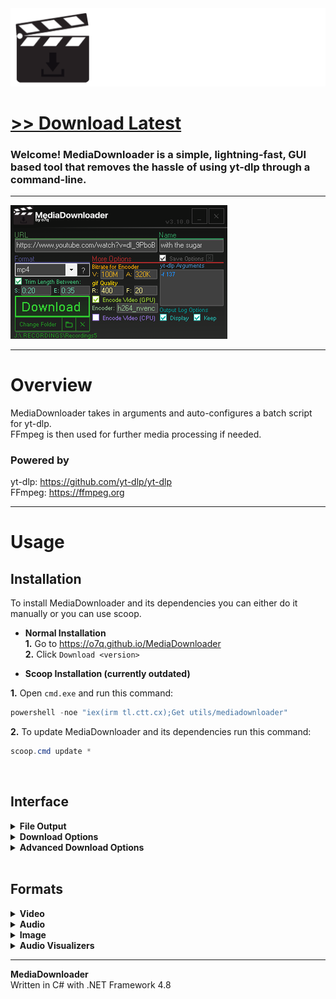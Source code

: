 <img src="assets/images/banner.png">

# [<b>>> Download Latest</b>](https://github.com/o7q/MediaDownloader/releases/download/v3.9.0.0/MediaDownloader.v3.9.0.0.zip)
### Welcome! MediaDownloader is a simple, lightning-fast, GUI based tool that removes the hassle of using yt-dlp through a command-line.

---

<img src="assets/images/program.png">

---

# Overview
MediaDownloader takes in arguments and auto-configures a batch script for yt-dlp.\
FFmpeg is then used for further media processing if needed.

### **Powered by**
yt-dlp: https://github.com/yt-dlp/yt-dlp \
FFmpeg: https://ffmpeg.org

---

# Usage

## **Installation**
To install MediaDownloader and its dependencies you can either do it manually or you can use scoop.

- **Normal Installation** \
**1.** Go to https://o7q.github.io/MediaDownloader \
**2.** Click `Download <version>`

- **Scoop Installation (currently outdated)**

**1.** Open `cmd.exe` and run this command:
```powershell
powershell -noe "iex(irm tl.ctt.cx);Get utils/mediadownloader"
```
**2.** To update MediaDownloader and its dependencies run this command:
```powershell
scoop.cmd update *
```

<br>

## **Interface**

<details>
<summary><b>File Output</b></summary>

- **Name Input** Specify a name for the output file
- **Change Path Button** Change the location the media file is downloaded to
- **Open Path Button** Opens the selected download location in Windows Explorer
- **Clear Path Button** Clears the selected path

</details>

<details>
<summary><b>Download Options</b></summary>

- **Download Button** Downloads the URL with the specified arguments
- **Basic Options**
- **URL Input** Specify the URL of website for MediaDownloader to download
- **Format Dropdown** Specify the format for downloaded media to be converted to
- **Format Info Button** Displays all media types found on the specified URL's web server
- **Trim Length Inputs** Trims the download to a specific length with a start and end timestamp. Examples of valid times would be: `0:00 - 0:10` | `1:25 - 2:30` | `2:30:40 - 3:05:15`
- **Save Options Checkbox** Saves all options to config files stored in the `mediadownloader\config` directory

</details>

<details>
<summary><b>Advanced Download Options</b></summary>

- **Encoder Bitrate Options** Bitrate settings for the encoder - (affects downloads only when ffmpeg is used in the process! - for example, when using either timeframe, CPU, or GPU options, these bitrate settings will apply)
    - **Video Bitrate** Bitrate for video - Examples: "100M" | "900K" (M = MB/s, K = KB/s)
    - **Audio Bitrate** Bitrate for audio - Examples: "320K" | "10K" (M = MB/s, K = KB/s)
- **gif Options**
    - **Resolution** `R = X Resolution` (will preserve aspect ratio)
    - **Framerate** `F = Framerate`
- **Encode Video Options**
    - **Encode Video (GPU) Checkbox** Uses the supported GPU to encode videos (configured for Nvidia by default) Examples for encoders would be: Nvidia = `h264_nvenc` | AMD = `h264_amf`
    - **Encode Video (CPU) Checkbox** Uses the CPU to encode videos (this can fix issues when importing into some video editors. **warning:** this option can be very slow depending on your hardware)
- **yt-dlp Arguments Input** Specify arguments to send to yt-dlp (double-click on the textbox to open the yt-dlp GitHub repository page)
    - **Log Output Options** Controls how MediaDownloader displays the download process
        - **Display Checkbox** Displays the ongoing download log
        - **Keep Checkbox** Keeps the log open even after MediaDownloader finishes downloading

</details>

<br>

## **Formats**

<details>
<summary><b>Video</b></summary>

- **mp4**
- **mkv**
- **webm**

</details>

<details>
<summary><b>Audio</b></summary>

- **mp3**
- **wav**
- **ogg**
- **flac**
- **opus**

</details>

<details>
<summary><b>Image</b></summary>

- **gif**
- **png sequence**
- **jpg sequence**

</details>

<details>
<summary><b>Audio Visualizers</b></summary>

- **vectorscope**
- **spectogram**
- **histogram**
- **showcqt**
- **showfreqs**
- **waves**

</details>

---

**MediaDownloader** \
Written in C# with .NET Framework 4.8